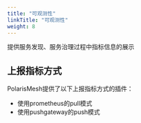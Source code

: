 ```yaml
---
title: "可观测性"
linkTitle: "可观测性"
weight: 8
---
```


提供服务发现、服务治理过程中指标信息的展示

## 上报指标方式

PolarisMesh提供了以下上报指标方式的插件：

- 使用prometheus的pull模式
- 使用pushgateway的push模式


